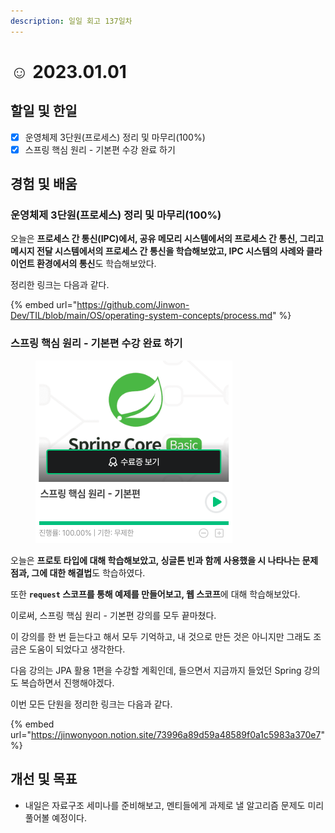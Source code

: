 ```yaml
---
description: 일일 회고 137일차
---
```


# ☺ 2023.01.01

## 할일 및 한일&#x20;

* [x] 운영체제 3단원(프로세스) 정리 및 마무리(100%)&#x20;
* [x] 스프링 핵심 원리 - 기본편 수강 완료 하기&#x20;

## 경험 및 배움&#x20;

### 운영체제 3단원(프로세스) 정리 및 마무리(100%)&#x20;

오늘은 **프로세스 간 통신(IPC)에서, 공유 메모리 시스템에서의 프로세스 간 통신, 그리고 메시지 전달 시스템에서의 프로세스 간 통신을 학습해보았고, IPC 시스템의 사례와 클라이언트 환경에서의 통신**도 학습해보았다.

정리한 링크는 다음과 같다.

{% embed url="https://github.com/Jinwon-Dev/TIL/blob/main/OS/operating-system-concepts/process.md" %}

### 스프링 핵심 원리 - 기본편 수강 완료 하기&#x20;

<figure><img src="../.gitbook/assets/image (2).png" alt=""><figcaption></figcaption></figure>

오늘은 **프로토 타입에 대해 학습해보았고, 싱글톤 빈과 함께 사용했을 시 나타나는 문제점과, 그에 대한 해결법**도 학습하였다.

또한 **`request` 스코프를 통해 예제를 만들어보고, 웹 스코프**에 대해 학습해보았다.

이로써, 스프링 핵심 원리 - 기본편 강의를 모두 끝마쳤다.

이 강의를 한 번 듣는다고 해서 모두 기억하고, 내 것으로 만든 것은 아니지만 그래도 조금은 도움이 되었다고 생각한다.

다음 강의는 JPA 활용 1편을 수강할 계획인데, 들으면서 지금까지 들었던 Spring 강의도 복습하면서 진행해야겠다.

이번 모든 단원을 정리한 링크는 다음과 같다.

{% embed url="https://jinwonyoon.notion.site/73996a89d59a48589f0a1c5983a370e7" %}

## 개선 및 목표&#x20;

* 내일은 자료구조 세미나를 준비해보고, 멘티들에게 과제로 낼 알고리즘 문제도 미리 풀어볼 예정이다.&#x20;
